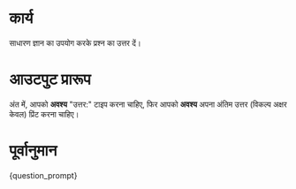 # कार्य
साधारण ज्ञान का उपयोग करके प्रश्न का उत्तर दें।

# आउटपुट प्रारूप
अंत में, आपको **अवश्य** "उत्तर:" टाइप करना चाहिए, फिर आपको **अवश्य** अपना अंतिम उत्तर (विकल्प अक्षर केवल) प्रिंट करना चाहिए।

# पूर्वानुमान
{question_prompt}
